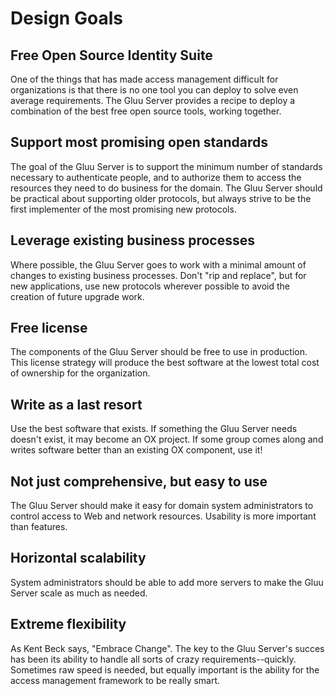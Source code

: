 # Design Goals

## Free Open Source Identity Suite

One of the things that has made access management difficult for
organizations is that there is no one tool you can deploy to solve
even average requirements.  The Gluu Server provides a recipe to 
deploy a combination of the best free open source tools, working 
together.

## Support most promising open standards

The goal of the Gluu Server is to support the minimum number
of standards necessary to authenticate people, and to authorize them
to access the resources they need to do business for the domain.
The Gluu Server should be practical about supporting older protocols, 
but always strive to be the first implementer of the most promising 
new protocols. 

## Leverage existing business processes

Where possible, the Gluu Server goes to work with a minimal amount 
of changes to existing business processes. Don't "rip and replace",
but for new applications, use new protocols wherever possible to 
avoid the creation of future upgrade work.

## Free license

The components of the Gluu Server should be free to use in production.
This license strategy will produce the best software at the lowest 
total cost of ownership for the organization.

## Write as a last resort 

Use the best software that exists. If something the Gluu Server needs
doesn't exist, it may become an OX project. If some group comes along and
writes software better than an existing OX component, use it!

## Not just comprehensive, but easy to use

The Gluu Server should make it easy for domain system administrators
to control access to Web and network resources. Usability is more
important than features.

## Horizontal scalability

System administrators should be able to add more servers to make the 
Gluu Server scale as much as needed.

## Extreme flexibility

As Kent Beck says, "Embrace Change". The key to the Gluu Server's succes
has been its ability to handle all sorts of crazy requirements--quickly.
Sometimes raw speed is needed, but equally important is the ability for
the access management framework to be really smart.




